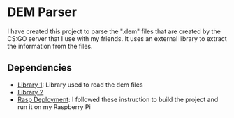 # DEM Parser

I have created this project to parse the ".dem" files that are created by the CS:GO server that I use with my friends. It uses an external library to extract the information from the files.

## Dependencies

- [Library 1](https://github.com/StatsHelix/demoinfo): Library used to read the dem files
- [Library 2](https://github.com/akiver/csgo-demos-manager)
- [Rasp Deployment](https://docs.microsoft.com/en-gb/dotnet/iot/deployment#deploying-a-self-contained-app): I followed these instruction to build the project and run it on my Raspberry Pi
